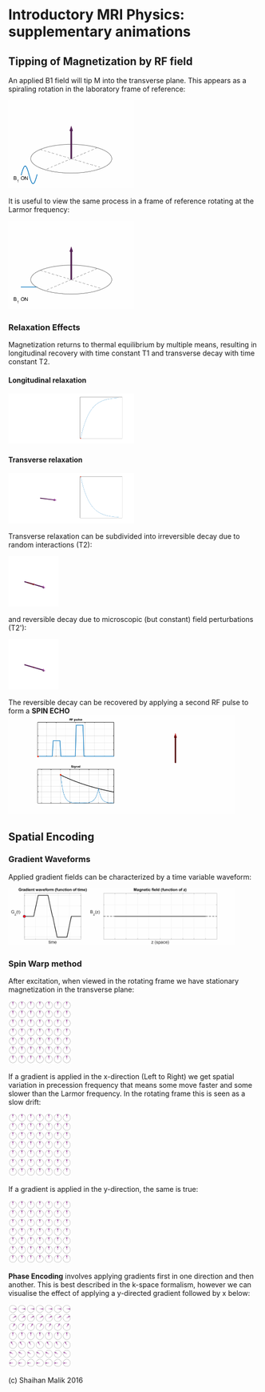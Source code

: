 # Introductory MRI Physics: supplementary animations

## Tipping of Magnetization by RF field

An applied B1 field will tip M into the transverse plane.
This appears as a spiraling rotation in the laboratory frame of reference:

<img src="images/excite_labframe.gif" width="50%">

It is useful to view the same process in a frame of reference rotating at the Larmor frequency:

<img src="images/excite_rotframe.gif" width="50%">

### Relaxation Effects

Magnetization returns to thermal equilibrium by multiple means, resulting in longitudinal recovery with time constant T1 and transverse decay with time constant T2.

#### Longitudinal relaxation

<img src="images/M_bloch_t1.gif" width="50%">

#### Transverse relaxation

<img src="images/M_bloch_t2graph.gif" width="50%">

Transverse relaxation can be subdivided into irreversible decay due to random interactions (T2):

<img src="images/M_bloch_t2.gif" width="20%">

and reversible decay due to microscopic (but constant) field perturbations (T2'):

<img src="images/M_bloch_t2prime.gif" width="20%">

The reversible decay can be recovered by applying a second RF pulse to form a **SPIN ECHO**
<img src="images/M_spin_echo.gif" width="90%">

## Spatial Encoding

### Gradient Waveforms
Applied gradient fields can be characterized by a time variable waveform:

<img src="images/output_sDdnMn.gif" width="90%">


### Spin Warp method

After excitation, when viewed in the rotating frame we have stationary magnetization in the transverse plane:

<img src="images/spinwarp1.png" width="25%">

If a gradient is applied in the x-direction (Left to Right) we get spatial variation in precession frequency that means some move faster and some slower than the Larmor frequency. In the rotating frame this is seen as a slow drift:

<img src="images/spinwarp_Gx.gif" width="25%">

If a gradient is applied in the y-direction, the same is true:

<img src="images/spinwarp_Gy.gif" width="25%">

**Phase Encoding** involves applying gradients first in one direction and then another. This is best described in the k-space formalism, however we can visualise the effect of applying a y-directed gradient followed by x below:

<img src="images/spinwarp_Gyblip2_Gx.gif" width="25%">



(c) Shaihan Malik 2016
